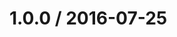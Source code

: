 <!--remark setext-->

<!--lint disable no-multiple-toplevel-headings -->

1.0.0 / 2016-07-25
==================
